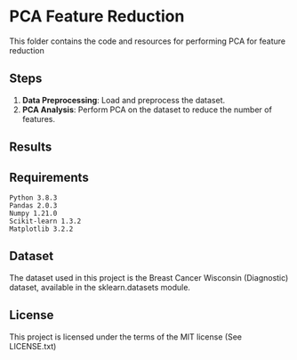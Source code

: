 # PCA Feature Reduction

This folder contains the code and resources for performing PCA for feature reduction

## Steps

1. **Data Preprocessing**: Load and preprocess the dataset.
2. **PCA Analysis**: Perform PCA on the dataset to reduce the number of features.


## Results

## Requirements

    Python 3.8.3
    Pandas 2.0.3
    Numpy 1.21.0
    Scikit-learn 1.3.2
    Matplotlib 3.2.2
  


## Dataset

The dataset used in this project is the Breast Cancer Wisconsin (Diagnostic) dataset, available in the sklearn.datasets module.



## License

This project is licensed under the terms of the MIT license (See LICENSE.txt)
